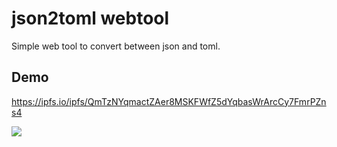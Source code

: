 # json2toml webtool

Simple web tool to convert between json and toml.

## Demo

https://ipfs.io/ipfs/QmTzNYqmactZAer8MSKFWfZ5dYqbasWrArcCy7FmrPZns4

![](https://ipfs.io/ipfs/QmZFyvDED4bPkzFbQyC2LrvmLF7VboiGrRrBjQfUtgwH1R/cap.png)

